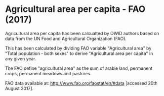 # Agricultural area per capita - FAO (2017)

Agricultural area per capita has been calcualted by OWID authors based on data from the UN Food and Agricultural Organization (FAO).

This has been calculated by dividing FAO variable "Agricultural area" by "Total population - both sexes" to derive "Agricultural area per capita" in any given year.

The FAO define "agricultural area" as the sum of arable land, permanent crops, permanent meadows and pastures.

FAO data available at: http://www.fao.org/faostat/en/#data [accessed 20th August 2017].